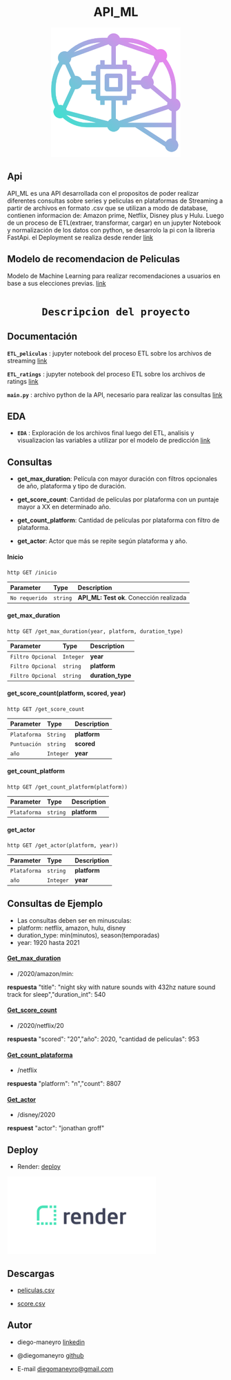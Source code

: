 # <h1 align=center> **API_ML** </h1>

<p align="center">
<img src="https://github.com/diegomaneyro/API_ML/blob/main/src/imagenes/icon.png"  height=300>
</p>

## Api

API_ML es una API desarrollada con el propositos de poder realizar diferentes consultas sobre series y peliculas en plataformas de Streaming a 
partir de archivos en formato .csv que se utilizan a modo de database, contienen informacion de: Amazon prime, Netflix, Disney plus y Hulu. Luego de un proceso de ETL(extraer, transformar, cargar) en un jupyter Notebook y normalización de los datos con python, se desarrolo la pi con la libreria FastApi. el Deployment se realiza desde render [link](https://api-ml-vk4n.onrender.com/docs) 

## Modelo de recomendacion de Peliculas

Modelo de Machine Learning para realizar recomendaciones a usuarios en base a sus elecciones previas. [link](https://github.com/diegomaneyro/modelo_recomendacion)

# <h1 align=center>**`Descripcion del proyecto`**</h1>


## Documentación

**`ETL_peliculas`** : jupyter notebook del proceso ETL sobre los archivos de streaming [link](https://github.com/diegomaneyro/API_ML/blob/main/src/ETL/ETL_peliculas.ipynb)


**`ETL_ratings`** : jupyter notebook del proceso ETL sobre los archivos de ratings [link](https://github.com/diegomaneyro/API_ML/blob/main/src/ETL/ETL_ratings.ipynb)




**`main.py`** : archivo python de la API, necesario para realizar las consultas [link](https://github.com/diegomaneyro/API_ML/blob/main/main.py)

## EDA


+ **`EDA`** : Exploración de los archivos final luego del ETL, analisis y visualizacion las variables a utilizar por el modelo de predicción [link](https://github.com/diegomaneyro/API_ML/blob/main/src/EDA/eda_peliculas_colab.ipynb)


## Consultas

+ **get_max_duration**: Película con mayor duración con filtros opcionales de año, plataforma y tipo de duración.


+ **get_score_count**: Cantidad de películas por plataforma con un puntaje mayor a XX en determinado año.


+ **get_count_platform**: Cantidad de películas por plataforma con filtro de plataforma.


+ **get_actor**: Actor que más se repite según plataforma y año. 



#### Inicio

``http
  GET /inicio
``

| Parameter | Type     | Description                |
| :-------- | :------- | :------------------------- |
| `No requerido` | `string` | **API_ML: Test ok**. Conección realizada  |




#### get_max_duration

``http
  GET /get_max_duration(year, platform, duration_type)
``

| Parameter | Type     | Description                |
| :-------- | :------- | :------------------------- |
| `Filtro Opcional` | `Integer` | **year** |
| `Filtro Opcional` | `string` | **platform**  |
| `Filtro Opcional` | `string` | **duration_type** |



#### get_score_count(platform, scored, year)

``http
  GET /get_score_count
``

| Parameter | Type     | Description                |
| :-------- | :------- | :------------------------- |
| `Plataforma` | `String` | **platform** |
| `Puntuación` | `string` | **scored**  |
| `año` | `Integer` | **year**|


#### get_count_platform

``http
  GET /get_count_platform(platform))
``

| Parameter | Type     | Description                |
| :-------- | :------- | :------------------------- |
| `Plataforma` | `string` | **platform** |


#### get_actor

``http
  GET /get_actor(platform, year))
``

| Parameter | Type     | Description                |
| :-------- | :------- | :------------------------- |
| `Plataforma` | `string` | **platform** |
| `año` | `Integer` | **year**  |


## Consultas de Ejemplo

* Las consultas deben ser en minusculas:
* platform: netflix, amazon, hulu, disney
* duration_type: min(minutos), season(temporadas)
* year: 1920 hasta 2021

#### [Get_max_duration](https://api-ml-vk4n.onrender.com/max_duration/?year=2020&platform=amazon&duration_type=min)
* /2020/amazon/min:

**respuesta**  "title": "night sky with nature sounds with 432hz nature sound track for sleep","duration_int": 540

#### [Get_score_count](https://api-ml-vk4n.onrender.com/score_count/?platform=netflix&scored=20&year=2020)
* /2020/netflix/20

**respuesta**  "scored": "20","año": 2020,
  "cantidad de peliculas": 953
  
#### [Get_count_plataforma](https://api-ml-vk4n.onrender.com/count_platform/?platform=netflix)
* /netflix

**respuesta**  "platform": "n","count": 8807

#### [Get_actor](https://api-ml-vk4n.onrender.com/actor/?platform=disney&year=2020) 
* /disney/2020

**respuest**  "actor": "jonathan groff"

## Deploy
+ Render: [deploy](https://api-ml-vk4n.onrender.com/docs)
<p align="left">
<img src="https://github.com/diegomaneyro/API_ML/blob/main/src/imagenes/Render-logo.png"  height=180>
</p>


## Descargas
 
+ [peliculas.csv](https://vosjaatcfqxsgchnfgds.supabase.co/storage/v1/object/sign/peliculas/peliculas_final.csv?token=eyJhbGciOiJIUzI1NiIsInR5cCI6IkpXVCJ9.eyJ1cmwiOiJwZWxpY3VsYXMvcGVsaWN1bGFzX2ZpbmFsLmNzdiIsImlhdCI6MTY3OTM5NTQyMSwiZXhwIjoxNjgxOTg3NDIxfQ.VeyW8FlS6XyaO5wlSFr4KNvBT80s3DKz617eqHBb_jU&t=2023-03-21T10%3A43%3A42.592Z)

+ [score.csv](https://vosjaatcfqxsgchnfgds.supabase.co/storage/v1/object/sign/peliculas/ratings_final.zip?token=eyJhbGciOiJIUzI1NiIsInR5cCI6IkpXVCJ9.eyJ1cmwiOiJwZWxpY3VsYXMvcmF0aW5nc19maW5hbC56aXAiLCJpYXQiOjE2NzkzOTcwMjMsImV4cCI6MTY4MTk4OTAyM30.t0IxFdanysxDLFtc4Q98nzQUIo5oFY1-yzT-q_jtPwg&t=2023-03-21T11%3A10%3A23.566Z)

## Autor

+ diego-maneyro [linkedin](https://www.linkedin.com/in/diego-maneyro/)


+ @diegomaneyro [github](https://www.github.com/octokatherine)


+ E-mail diegomaneyro@gmail.com

